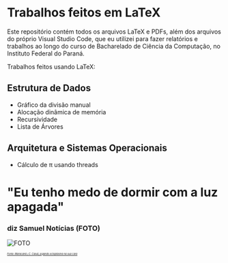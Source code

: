 # Trabalhos feitos em LaTeX
Este repositório contém todos os arquivos LaTeX e PDFs, além dos arquivos do próprio Visual Studio Code, que eu utilizei para fazer relatórios e trabalhos ao longo do curso de Bacharelado de Ciência da Computação, no Instituto Federal do Paraná.

Trabalhos feitos usando LaTeX:

## Estrutura de Dados
- Gráfico da divisão manual
- Alocação dinâmica de memória
- Recursividade
- Lista de Árvores

## Arquitetura e Sistemas Operacionais
 - Cálculo de π usando threads

# "Eu tenho medo de dormir com a luz apagada"

### diz Samuel Notícias (FOTO)
![FOTO](https://preview.redd.it/samuel-not%C3%ADcias-em-4k-v0-ki6r3kg8rpvd1.png?auto=webp&s=7eceb31364569a4dadc6efecc2523708449804b9)

<sup><sub><sub><sub><sub> [*Fonte: Maracanã / C. Caiuá, jogando ectoplasma na sua cara*](https://pt.ra.co/dj/yojironoda) </sub></sub></sub></sub></sup>
